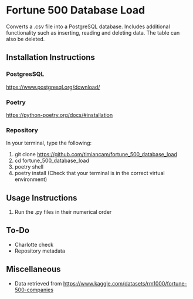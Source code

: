 # Fortune 500 Database Load
Converts a .csv file into a PostgreSQL database. Includes additional functionality such as inserting, reading and deleting data. The table can also be deleted.

## Installation Instructions

### PostgresSQL
https://www.postgresql.org/download/

### Poetry
https://python-poetry.org/docs/#installation

### Repository
In your terminal, type the following:
1. git clone https://github.com/timiancam/fortune_500_database_load
2. cd fortune_500_database_load
3. poetry shell
4. poetry install (Check that your terminal is in the correct virtual environment)

## Usage Instructions
1. Run the .py files in their numerical order

## To-Do
* Charlotte check
* Repository metadata 

## Miscellaneous
* Data retrieved from https://www.kaggle.com/datasets/rm1000/fortune-500-companies